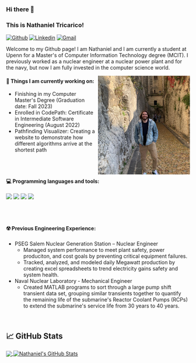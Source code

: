 ### Hi there 👋 
### This is Nathaniel Tricarico!

[![Github](https://img.shields.io/badge/-Github-000?style=flat&logo=Github&logoColor=white)](https://github.com/tricarico1)
[![Linkedin](https://img.shields.io/badge/-LinkedIn-blue?style=flat&logo=Linkedin&logoColor=white)](https://www.linkedin.com/in/nathaniel-tricarico/)
[![Gmail](https://img.shields.io/badge/-Gmail-c14438?style=flat&logo=Gmail&logoColor=white)](mailto:nathanieltricarico@gmail.com)

Welcome to my Github page! I am Nathaniel and I am currently a student at Upenn for a Master's of Computer Information Technology degree (MCIT).  I previously worked as a nuclear engineer at a nuclear power plant and for the navy, but now I am fully invested in the computer science world.

<img align="right" alt="img" src="https://github.com/Tricarico1/Tricarico1/blob/main/Nate.jpeg" width="50%" height="auto" />


#### 🌱 Things I am currently working on: 
- Finishing in my Computer Master's Degree (Graduation date: Fall 2023)  
- Enrolled in CodePath: Certificate in Intermediate Software Engineering (August 2022) 
- Pathfinding Visualizer: Creating a website to demonstrate how different algorithms arrive at the shortest path

<br />
<br />


#### :computer: Programming languages and tools: 
<p>

<code><img width="10%" src="https://www.vectorlogo.zone/logos/java/java-ar21.svg"></code>
<code><img width="10%" src="https://www.vectorlogo.zone/logos/python/python-ar21.svg"></code>
<code><img width="8%" src="https://www.vectorlogo.zone/logos/r-project/r-project-icon.svg"></code>
<code><img width="10%" src="https://www.vectorlogo.zone/logos/git-scm/git-scm-ar21.svg"></code>
</p>
	

<br />
<br />


#### ☢️ Previous Engineering Experience:
- PSEG Salem Nuclear Generation Station – Nuclear Engineer
	- Managed system performance to meet plant safety, power produciton, and cost goals by preventing critical equipment failures.
	- Tracked, analyzed, and modeled daily Megawatt production by creating excel spreadsheets to trend electricity gains safety and system health. 	
- Naval Nuclear Laboratory - Mechanical Engineer
	- Created MATLAB programs to sort through a large pump shift transient data set, grouping similar transients together to quantify the remaining life of the submarine's Reactor Coolant Pumps (RCPs) to extend the submarine's service life from 30 years to 40 years.




<br />



## &#x1f4c8; GitHub Stats

<a href="https://github.com/Tricarico1">
  <img align="center" src="https://github-readme-stats.vercel.app/api/top-langs/?username=Tricarico1&hide=java,html,tex&title_color=ffffff&text_color=c9cacc&icon_color=2bbc8a&bg_color=1d1f21&langs_count=3" />
  
  </a>
<a href="https://github.com/Tricarico1">
  <img align="center" src="https://github-readme-stats.vercel.app/api?username=Tricarico1&show_icons=true&line_height=27&count_private=true&title_color=ffffff&text_color=c9cacc&icon_color=2bbc8a&bg_color=1d1f21" alt="Nathaniel's GitHub Stats" />






<!---
Tricarico1/Tricarico1 is a ✨ special ✨ repository because its `README.md` (this file) appears on your GitHub profile.
You can click the Preview link to take a look at your changes.
--->

